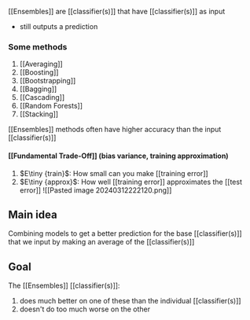 [[Ensembles]] are [[classifier(s)]] that have [[classifier(s)]] as input
- still outputs a prediction
### Some methods
1. [[Averaging]]
2. [[Boosting]]
3. [[Bootstrapping]]
4. [[Bagging]]
5. [[Cascading]]
6. [[Random Forests]]
7. [[Stacking]]

[[Ensembles]] methods often have higher accuracy than the input [[classifier(s)]]

#### [[Fundamental Trade-Off]] (bias variance, training approximation)
1. $E\tiny {train}$: How small can you make [[training error]]
2. $E\tiny {approx}$: How well [[training error]] approximates the [[test error]]
![[Pasted image 20240312222120.png]]

## Main idea
Combining models to get a better prediction for the base [[classifier(s)]] that we input by making an average of the [[classifier(s)]]

## Goal
The [[Ensembles]] [[classifier(s)]]:
1. does much better on one of these than the individual [[classifier(s)]]
2. doesn't do too much worse on the other
